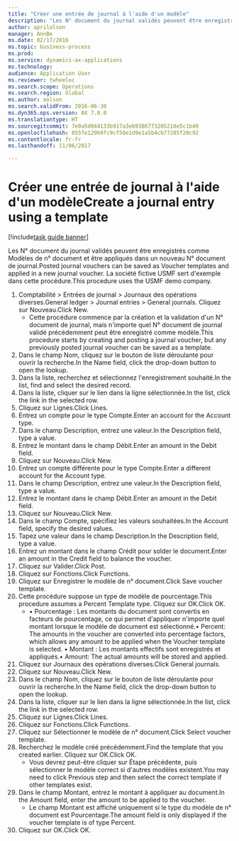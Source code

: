 ```yaml
--- 
title: "Créer une entrée de journal à l'aide d'un modèle"
description: "Les N° document du journal validés peuvent être enregistrés comme Modèles de n° document et être appliqués dans un nouveau N° document de journal."
author: aprilolson
manager: AnnBe
ms.date: 02/17/2016
ms.topic: business-process
ms.prod: 
ms.service: dynamics-ax-applications
ms.technology: 
audience: Application User
ms.reviewer: twheeloc
ms.search.scope: Operations
ms.search.region: Global
ms.author: aolson
ms.search.validFrom: 2016-06-30
ms.dyn365.ops.version: AX 7.0.0
ms.translationtype: HT
ms.sourcegitcommit: 7e0a5d044133b917a3eb9386773205218e5c1b40
ms.openlocfilehash: 055fe129b9fc9cf50e1d9e1a5b4cb77285f20c92
ms.contentlocale: fr-fr
ms.lasthandoff: 11/06/2017

---
```

# <a name="create-a-journal-entry-using-a-template"></a><span data-ttu-id="e6d74-103">Créer une entrée de journal à l'aide d'un modèle</span><span class="sxs-lookup"><span data-stu-id="e6d74-103">Create a journal entry using a template</span></span>

[!include[task guide banner](../../includes/task-guide-banner.md)]

<span data-ttu-id="e6d74-104">Les N° document du journal validés peuvent être enregistrés comme Modèles de n° document et être appliqués dans un nouveau N° document de journal.</span><span class="sxs-lookup"><span data-stu-id="e6d74-104">Posted journal vouchers can be saved as Voucher templates and applied in a new journal voucher.</span></span> <span data-ttu-id="e6d74-105">La société fictive USMF sert d'exemple dans cette procédure.</span><span class="sxs-lookup"><span data-stu-id="e6d74-105">This procedure uses the USMF demo company.</span></span>

1. <span data-ttu-id="e6d74-106">Comptabilité > Entrées de journal > Journaux des opérations diverses.</span><span class="sxs-lookup"><span data-stu-id="e6d74-106">General ledger > Journal entries > General journals.</span></span> <span data-ttu-id="e6d74-107">Cliquez sur Nouveau.</span><span class="sxs-lookup"><span data-stu-id="e6d74-107">Click New.</span></span>
    * <span data-ttu-id="e6d74-108">Cette procédure commence par la création et la validation d'un N° document de journal, mais n'importe quel N° document de journal validé précédemment peut être enregistré comme modèle.</span><span class="sxs-lookup"><span data-stu-id="e6d74-108">This procedure starts by creating and posting a journal voucher, but any previously posted journal voucher can be saved as a template.</span></span>  
2. <span data-ttu-id="e6d74-109">Dans le champ Nom, cliquez sur le bouton de liste déroulante pour ouvrir la recherche.</span><span class="sxs-lookup"><span data-stu-id="e6d74-109">In the Name field, click the drop-down button to open the lookup.</span></span>
3. <span data-ttu-id="e6d74-110">Dans la liste, recherchez et sélectionnez l'enregistrement souhaité.</span><span class="sxs-lookup"><span data-stu-id="e6d74-110">In the list, find and select the desired record.</span></span>
4. <span data-ttu-id="e6d74-111">Dans la liste, cliquer sur le lien dans la ligne sélectionnée.</span><span class="sxs-lookup"><span data-stu-id="e6d74-111">In the list, click the link in the selected row.</span></span>
5. <span data-ttu-id="e6d74-112">Cliquez sur Lignes.</span><span class="sxs-lookup"><span data-stu-id="e6d74-112">Click Lines.</span></span>
6. <span data-ttu-id="e6d74-113">Entrez un compte pour le type Compte.</span><span class="sxs-lookup"><span data-stu-id="e6d74-113">Enter an account for the Account type.</span></span>
7. <span data-ttu-id="e6d74-114">Dans le champ Description, entrez une valeur.</span><span class="sxs-lookup"><span data-stu-id="e6d74-114">In the Description field, type a value.</span></span>
8. <span data-ttu-id="e6d74-115">Entrez le montant dans le champ Débit.</span><span class="sxs-lookup"><span data-stu-id="e6d74-115">Enter an amount in the Debit field.</span></span>
9. <span data-ttu-id="e6d74-116">Cliquez sur Nouveau.</span><span class="sxs-lookup"><span data-stu-id="e6d74-116">Click New.</span></span>
10. <span data-ttu-id="e6d74-117">Entrez un compte différente pour le type Compte.</span><span class="sxs-lookup"><span data-stu-id="e6d74-117">Enter a different account for the Account type.</span></span>
11. <span data-ttu-id="e6d74-118">Dans le champ Description, entrez une valeur.</span><span class="sxs-lookup"><span data-stu-id="e6d74-118">In the Description field, type a value.</span></span>
12. <span data-ttu-id="e6d74-119">Entrez le montant dans le champ Débit.</span><span class="sxs-lookup"><span data-stu-id="e6d74-119">Enter an amount in the Debit field.</span></span>
13. <span data-ttu-id="e6d74-120">Cliquez sur Nouveau.</span><span class="sxs-lookup"><span data-stu-id="e6d74-120">Click New.</span></span>
14. <span data-ttu-id="e6d74-121">Dans le champ Compte, spécifiez les valeurs souhaitées.</span><span class="sxs-lookup"><span data-stu-id="e6d74-121">In the Account field, specify the desired values.</span></span>
15. <span data-ttu-id="e6d74-122">Tapez une valeur dans le champ Description.</span><span class="sxs-lookup"><span data-stu-id="e6d74-122">In the Description field, type a value.</span></span>
16. <span data-ttu-id="e6d74-123">Entrez un montant dans le champ Crédit pour solder le document.</span><span class="sxs-lookup"><span data-stu-id="e6d74-123">Enter an amount in the Credit field to balance the voucher.</span></span>
17. <span data-ttu-id="e6d74-124">Cliquez sur Valider.</span><span class="sxs-lookup"><span data-stu-id="e6d74-124">Click Post.</span></span>
18. <span data-ttu-id="e6d74-125">Cliquez sur Fonctions.</span><span class="sxs-lookup"><span data-stu-id="e6d74-125">Click Functions.</span></span>
19. <span data-ttu-id="e6d74-126">Cliquez sur Enregistrer le modèle de n° document.</span><span class="sxs-lookup"><span data-stu-id="e6d74-126">Click Save voucher template.</span></span>
20. <span data-ttu-id="e6d74-127">Cette procédure suppose un type de modèle de pourcentage.</span><span class="sxs-lookup"><span data-stu-id="e6d74-127">This procedure assumes a Percent Template type.</span></span> <span data-ttu-id="e6d74-128">Cliquez sur OK.</span><span class="sxs-lookup"><span data-stu-id="e6d74-128">Click OK.</span></span>
    * <span data-ttu-id="e6d74-129">• Pourcentage : Les montants du document sont convertis en facteurs de pourcentage, ce qui permet d'appliquer n'importe quel montant lorsque le modèle de document est sélectionné.</span><span class="sxs-lookup"><span data-stu-id="e6d74-129">• Percent: The amounts in the voucher are converted into percentage factors, which allows any amount to be applied when the Voucher template is selected.</span></span>  <span data-ttu-id="e6d74-130">• Montant : Les montants effectifs sont enregistrés et appliqués.</span><span class="sxs-lookup"><span data-stu-id="e6d74-130">• Amount: The actual amounts will be stored and applied.</span></span>  
21. <span data-ttu-id="e6d74-131">Cliquez sur Journaux des opérations diverses.</span><span class="sxs-lookup"><span data-stu-id="e6d74-131">Click General journals.</span></span>
22. <span data-ttu-id="e6d74-132">Cliquez sur Nouveau.</span><span class="sxs-lookup"><span data-stu-id="e6d74-132">Click New.</span></span>
23. <span data-ttu-id="e6d74-133">Dans le champ Nom, cliquez sur le bouton de liste déroulante pour ouvrir la recherche.</span><span class="sxs-lookup"><span data-stu-id="e6d74-133">In the Name field, click the drop-down button to open the lookup.</span></span>
24. <span data-ttu-id="e6d74-134">Dans la liste, cliquer sur le lien dans la ligne sélectionnée.</span><span class="sxs-lookup"><span data-stu-id="e6d74-134">In the list, click the link in the selected row.</span></span>
25. <span data-ttu-id="e6d74-135">Cliquez sur Lignes.</span><span class="sxs-lookup"><span data-stu-id="e6d74-135">Click Lines.</span></span>
26. <span data-ttu-id="e6d74-136">Cliquez sur Fonctions.</span><span class="sxs-lookup"><span data-stu-id="e6d74-136">Click Functions.</span></span>
27. <span data-ttu-id="e6d74-137">Cliquez sur Sélectionner le modèle de n° document.</span><span class="sxs-lookup"><span data-stu-id="e6d74-137">Click Select voucher template.</span></span>
28. <span data-ttu-id="e6d74-138">Recherchez le modèle créé précédemment.</span><span class="sxs-lookup"><span data-stu-id="e6d74-138">Find the template that you created earlier.</span></span> <span data-ttu-id="e6d74-139">Cliquez sur OK.</span><span class="sxs-lookup"><span data-stu-id="e6d74-139">Click OK.</span></span>
    * <span data-ttu-id="e6d74-140">Vous devrez peut-être cliquer sur Étape précédente, puis sélectionner le modèle correct si d'autres modèles existent.</span><span class="sxs-lookup"><span data-stu-id="e6d74-140">You may need to click Previous step and then select the correct template if other templates exist.</span></span>  
29. <span data-ttu-id="e6d74-141">Dans le champ Montant, entrez le montant à appliquer au document.</span><span class="sxs-lookup"><span data-stu-id="e6d74-141">In the Amount field, enter the amount to be applied to the voucher.</span></span>
    * <span data-ttu-id="e6d74-142">Le champ Montant est affiché uniquement si le type du modèle de n° document est Pourcentage.</span><span class="sxs-lookup"><span data-stu-id="e6d74-142">The amount field is only displayed if the voucher template is of type Percent.</span></span>  
30. <span data-ttu-id="e6d74-143">Cliquez sur OK.</span><span class="sxs-lookup"><span data-stu-id="e6d74-143">Click OK.</span></span>


